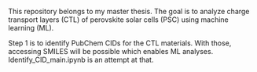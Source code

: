 This repository belongs to my master thesis. The goal is to analyze charge transport layers (CTL) of perovskite solar cells (PSC)  using machine learning (ML).

Step 1 is to identify PubChem CIDs for the CTL materials. With those, accessing SMILES will be possible which enables ML analyses. Identify_CID_main.ipynb is an attempt at that.
